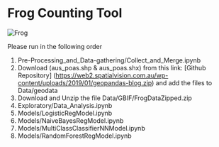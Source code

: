# Frog Counting Tool

![Frog](https://cdn.britannica.com/84/206384-050-00698723/Javan-gliding-tree-frog.jpg)

Please run in the following order
1. Pre-Processing_and_Data-gathering/Collect_and_Merge.ipynb
2. Download (aus_poas.shp & aus_poas.shx) from this link: [Github Repository] (https://web2.spatialvision.com.au/wp-content/uploads/2019/01/geopandas-blog.zip) and add the files to Data/geodata
3. Download and Unzip the file Data/GBIF/FrogDataZipped.zip
4. Exploratory/Data_Analysis.ipynb
5. Models/LogisticRegModel.ipynb
6. Models/NaiveBayesRegModel.ipynb
7. Models/MultiClassClassifierNNModel.ipynb
8. Models/RandomForestRegModel.ipynb